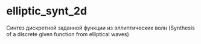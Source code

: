 # elliptic_synt_2d
Синтез дискретной заданной функции из эллиптических волн (Synthesis of a discrete given function from elliptical waves)
